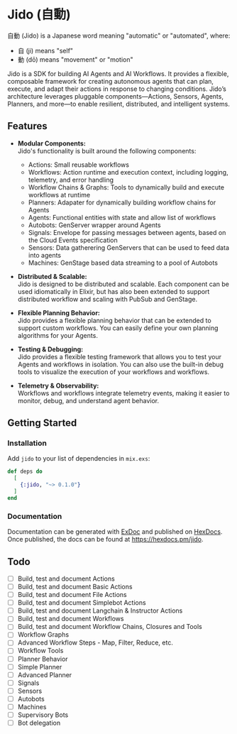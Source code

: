 # Jido (自動)

自動 (Jido) is a Japanese word meaning "automatic" or "automated", where:
- 自 (ji) means "self"
- 動 (dō) means "movement" or "motion"

Jido is a SDK for building AI Agents and AI Workflows.  It provides a flexible, composable framework for creating autonomous agents that can plan, execute, and adapt their actions in response to changing conditions. Jido’s architecture leverages pluggable components—Actions, Sensors, Agents, Planners, and more—to enable resilient, distributed, and intelligent systems.

## Features

- **Modular Components:**  
  Jido's functionality is built around the following components:
  - Actions: Small reusable workflows
  - Workflows: Action runtime and execution context, including logging, telemetry, and error handling
  - Workflow Chains & Graphs: Tools to dynamically build and execute workflows at runtime
  - Planners: Adapater for dynamically building workflow chains for Agents
  - Agents: Functional entities with state and allow list of workflows
  - Autobots: GenServer wrapper around Agents
  - Signals: Envelope for passing messages between agents, based on the Cloud Events specification
  - Sensors: Data gatherering GenServers that can be used to feed data into agents
  - Machines: GenStage based data streaming to a pool of Autobots

- **Distributed & Scalable:**  
  Jido is designed to be distributed and scalable.  Each component can be used idiomatically in Elixir, but has also been extended to support distributed workflow and scaling with PubSub and GenStage.

- **Flexible Planning Behavior:**  
  Jido provides a flexible planning behavior that can be extended to support custom workflows.  You can easily define your own planning algorithms for your Agents.

- **Testing & Debugging:**  
  Jido provides a flexible testing framework that allows you to test your Agents and workflows in isolation.  You can also use the built-in debug tools to visualize the execution of your workflows and workflows.

- **Telemetry & Observability:**  
  Workflows and workflows integrate telemetry events, making it easier to monitor, debug, and understand agent behavior.

## Getting Started

### Installation

Add `jido` to your list of dependencies in `mix.exs`:

```elixir
def deps do
  [
    {:jido, "~> 0.1.0"}
  ]
end
```

### Documentation

Documentation can be generated with [ExDoc](https://github.com/elixir-lang/ex_doc)
and published on [HexDocs](https://hexdocs.pm). Once published, the docs can
be found at <https://hexdocs.pm/jido>.


## Todo

- [ ] Build, test and document Actions
- [ ] Build, test and document Basic Actions
- [ ] Build, test and document File Actions
- [ ] Build, test and document Simplebot Actions
- [ ] Build, test and document Langchain & Instructor Actions
- [ ] Build, test and document Workflows
- [ ] Build, test and document Workflow Chains, Closures and Tools 
- [ ] Workflow Graphs
- [ ] Advanced Workflow Steps - Map, Filter, Reduce, etc.
- [ ] Workflow Tools
- [ ] Planner Behavior
- [ ] Simple Planner
- [ ] Advanced Planner
- [ ] Signals
- [ ] Sensors
- [ ] Autobots
- [ ] Machines
- [ ] Supervisory Bots
- [ ] Bot delegation